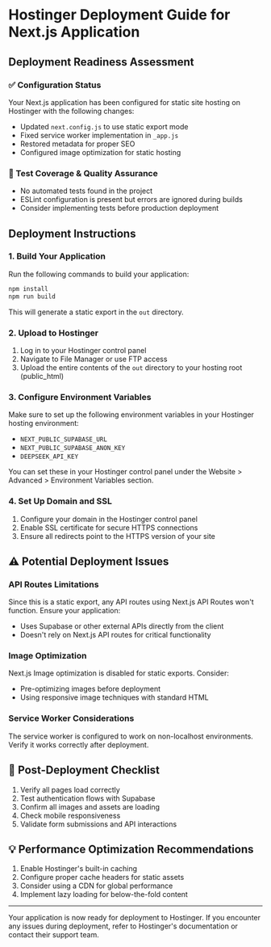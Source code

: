 # Hostinger Deployment Guide for Next.js Application

## Deployment Readiness Assessment

### ✅ Configuration Status
Your Next.js application has been configured for static site hosting on Hostinger with the following changes:

- Updated `next.config.js` to use static export mode
- Fixed service worker implementation in `_app.js`
- Restored metadata for proper SEO
- Configured image optimization for static hosting

### 🧪 Test Coverage & Quality Assurance
- No automated tests found in the project
- ESLint configuration is present but errors are ignored during builds
- Consider implementing tests before production deployment

## Deployment Instructions

### 1. Build Your Application
Run the following commands to build your application:

```bash
npm install
npm run build
```

This will generate a static export in the `out` directory.

### 2. Upload to Hostinger

1. Log in to your Hostinger control panel
2. Navigate to File Manager or use FTP access
3. Upload the entire contents of the `out` directory to your hosting root (public_html)

### 3. Configure Environment Variables
Make sure to set up the following environment variables in your Hostinger hosting environment:

- `NEXT_PUBLIC_SUPABASE_URL`
- `NEXT_PUBLIC_SUPABASE_ANON_KEY`
- `DEEPSEEK_API_KEY`

You can set these in your Hostinger control panel under the Website > Advanced > Environment Variables section.

### 4. Set Up Domain and SSL

1. Configure your domain in the Hostinger control panel
2. Enable SSL certificate for secure HTTPS connections
3. Ensure all redirects point to the HTTPS version of your site

## ⚠️ Potential Deployment Issues

### API Routes Limitations
Since this is a static export, any API routes using Next.js API Routes won't function. Ensure your application:

- Uses Supabase or other external APIs directly from the client
- Doesn't rely on Next.js API routes for critical functionality

### Image Optimization
Next.js Image optimization is disabled for static exports. Consider:

- Pre-optimizing images before deployment
- Using responsive image techniques with standard HTML

### Service Worker Considerations
The service worker is configured to work on non-localhost environments. Verify it works correctly after deployment.

## 🚧 Post-Deployment Checklist

1. Verify all pages load correctly
2. Test authentication flows with Supabase
3. Confirm all images and assets are loading
4. Check mobile responsiveness
5. Validate form submissions and API interactions

## 💡 Performance Optimization Recommendations

1. Enable Hostinger's built-in caching
2. Configure proper cache headers for static assets
3. Consider using a CDN for global performance
4. Implement lazy loading for below-the-fold content

---

Your application is now ready for deployment to Hostinger. If you encounter any issues during deployment, refer to Hostinger's documentation or contact their support team.